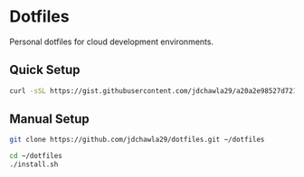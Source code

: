 # Dotfiles

Personal dotfiles for cloud development environments.

## Quick Setup

```bash
curl -sSL https://gist.githubusercontent.com/jdchawla29/a20a2e98527d7216eaa29d729906bed2/raw/install.sh | bash
```

## Manual Setup

```bash
git clone https://github.com/jdchawla29/dotfiles.git ~/dotfiles
```

```bash
cd ~/dotfiles
./install.sh
```
